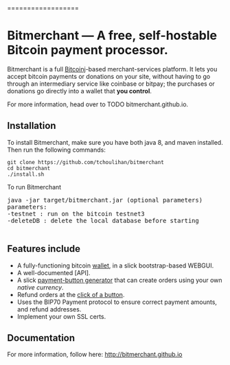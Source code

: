 
==================


Bitmerchant &mdash; A free, self-hostable Bitcoin payment processor.
==========


Bitmerchant is a full [Bitcoinj](https://github.com/bitcoinj/bitcoinj)-based merchant-services platform. It lets you accept bitcoin payments or donations on your site, without having to go through an intermediary service like coinbase or bitpay; the purchases or donations go directly into a wallet that **you control**. 

For more information, head over to
TODO bitmerchant.github.io.

## Installation

To install Bitmerchant, make sure you have both java 8, and maven installed. Then run the following commands:
```
git clone https://github.com/tchoulihan/bitmerchant
cd bitmerchant
./install.sh
```


To run Bitmerchant
<pre>
java -jar target/bitmerchant.jar (optional parameters)
parameters:
-testnet : run on the bitcoin testnet3
-deleteDB : delete the local database before starting

</pre>

## Features include
* A fully-functioning bitcoin [wallet](TODO), in a slick bootstrap-based WEBGUI. 
* A well-documented [API].
* A slick [payment-button generator](TODO) that can create orders using your own *native currency*.
* Refund orders at the [click of a button](TODO).
* Uses the BIP70 Payment protocol to ensure correct payment amounts, and refund addresses.
* Implement your own SSL certs.


## Documentation

For more information, follow here: http://bitmerchant.github.io